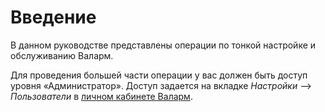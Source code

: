 # Введение

В данном руководстве представлены операции по тонкой настройке и обслуживанию Валарм.

Для проведения большей части операции у вас должен быть доступ уровня «Администратор». Доступ задается на вкладке *Настройки* –> *Пользователи* в [личном кабинете Валарм](https://my.wallarm.com/settings/users).
